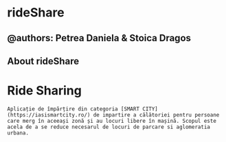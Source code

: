 # rideShare

## @authors: Petrea Daniela & Stoica Dragos

## About rideShare

# Ride Sharing

    Aplicație de împărțire din categoria [SMART CITY](https://iasismartcity.ro/) de impartire a călătoriei pentru persoane care merg în aceeași zonă și au locuri libere în mașină. Scopul este acela de a se reduce necesarul de locuri de parcare si aglomeratia urbana. 

